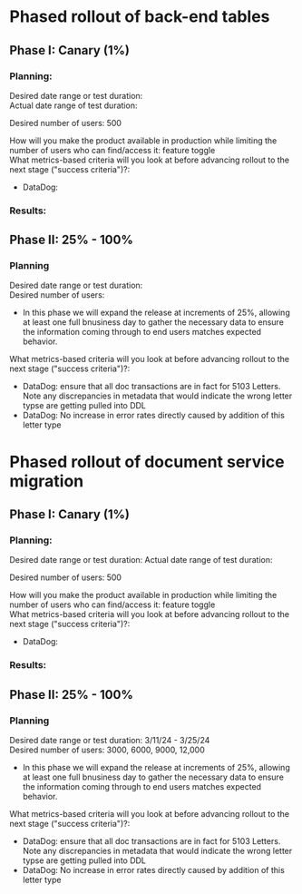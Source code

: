 # Phased rollout of back-end tables
## Phase I: Canary (1%)
### Planning: 
Desired date range or test duration:  
Actual date range of test duration:  

Desired number of users: 500  

How will you make the product available in production while limiting the number of users who can find/access it: feature toggle  
What metrics-based criteria will you look at before advancing rollout to the next stage ("success criteria")?:  
- DataDog:    


### Results:  


## Phase II: 25% - 100%
### Planning 
Desired date range or test duration:  
Desired number of users:
- In this phase we will expand the release at increments of 25%, allowing at least one full bnusiness day to gather the necessary data to ensure the information coming through to end users matches expected behavior.

What metrics-based criteria will you look at before advancing rollout to the next stage ("success criteria")?:  
- DataDog: ensure that all doc transactions are in fact for 5103 Letters. Note any discrepancies in metadata that would indicate the wrong letter typse are getting pulled into DDL
- DataDog: No increase in error rates directly caused by addition of this letter type

# Phased rollout of document service migration
## Phase I: Canary (1%)
### Planning: 
Desired date range or test duration: 
Actual date range of test duration: 

Desired number of users: 500  

How will you make the product available in production while limiting the number of users who can find/access it: feature toggle  
What metrics-based criteria will you look at before advancing rollout to the next stage ("success criteria")?:  
- DataDog:     


### Results:  


## Phase II: 25% - 100%
### Planning 
Desired date range or test duration: 3/11/24 - 3/25/24  
Desired number of users: 3000, 6000, 9000, 12,000
- In this phase we will expand the release at increments of 25%, allowing at least one full bnusiness day to gather the necessary data to ensure the information coming through to end users matches expected behavior.

What metrics-based criteria will you look at before advancing rollout to the next stage ("success criteria")?:  
- DataDog: ensure that all doc transactions are in fact for 5103 Letters. Note any discrepancies in metadata that would indicate the wrong letter typse are getting pulled into DDL
- DataDog: No increase in error rates directly caused by addition of this letter type
